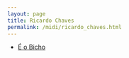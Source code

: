 ```yaml
---
layout: page
title: Ricardo Chaves
permalink: /midi/ricardo_chaves.html
---
```


* [É o Bicho](http://srv.victor3d.com.br/midi/E_O_Bicho.mid)